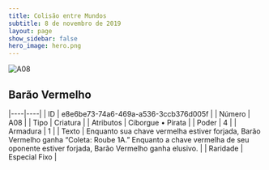 ```yaml
---
title: Colisão entre Mundos
subtitle: 8 de novembro de 2019
layout: page
show_sidebar: false
hero_image: hero.png
---
```


![A08](https://cdn.keyforgegame.com/media/card_front/pt/453_A08_JMH4JXJMC9FH_pt.png)

## Barão Vermelho

|----|----|
| ID | e8e6be73-74a6-469a-a536-3ccb376d005f |
| Número | A08 |
| Tipo | Criatura |
| Atributos | Ciborgue • Pirata |
| Poder | 4 |
| Armadura | 1 |
| Texto | Enquanto sua chave vermelha estiver forjada, Barão Vermelho ganha “Coleta: Roube 1A.”  Enquanto a chave vermelha de seu oponente estiver forjada, Barão Vermelho ganha elusivo. |
| Raridade | Especial Fixo |
